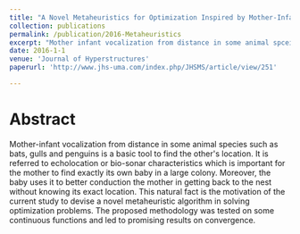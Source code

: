 ```yaml
---
title: "A Novel Metaheuristics for Optimization Inspired by Mother-Infant Communication in Animal Colonies"
collection: publications
permalink: /publication/2016-Metaheuristics
excerpt: "Mother infant vocalization from distance in some animal spceies as bats, gulls and penguins is a basic tool to find the other's location."
date: 2016-1-1
venue: 'Journal of Hyperstructures'
paperurl: 'http://www.jhs-uma.com/index.php/JHSMS/article/view/251'

---
```

Abstract
======
  Mother-infant vocalization from distance in some animal species such as bats, gulls and penguins is a basic tool to find the other's location. It is referred to echolocation or bio-sonar characteristics which is important for the mother to find exactly its own baby in a large colony. Moreover, the baby uses it to better conduction the mother in getting back to the nest without knowing its exact location. This natural fact is the motivation of the current study to devise a novel metaheuristic algorithm in solving optimization problems. The proposed methodology was tested on some continuous functions and led to promising results on convergence.

